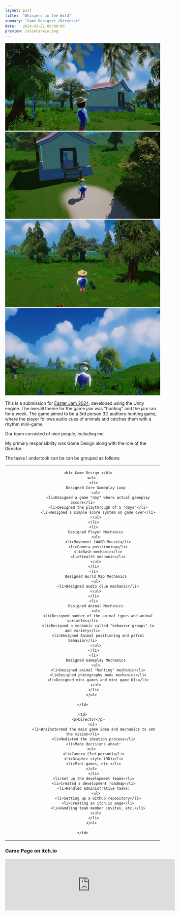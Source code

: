 ```yaml
---
layout: post
title:  "Whispers in the Wild"
summary: "Game Designer /Director"
date:   2024-03-21 00:00:00
preview: /assets/wiw.png
---
```


![Picture 1](/assets/wiw_1.jpg)
![Picture 2](/assets/wiw_2.jpg)
![Picture 3](/assets/wiw_3.jpg)
![Picture 4](/assets/wiw_4.jpg)

This is a submission for [Easter Jam 2024](https://itch.io/jam/easter-jam-2024), developed using the Unity engine. The overall theme for the game jam was "hunting" and the jam ran for a week. The game aimed to be a 3rd person 3D auditory hunting game, where the player follows audio cues of animals and catches them with a rhythm mini-game.

Our team consisted of nine people, including me.

My primary responsibility was Game Design along with the role of the Director.

The tasks I undertook can be can be grouped as follows:

<table>
  <tr class="border-bottom">
    <td  style="text-align:center">
		
		 <h1> Game Design </h1>
			<ul>
			  <li>
				Designed Core Gameplay Loop
				<ul>
				  <li>Designed a game "day" where actual gameplay occurs</li>
				  <li>Designed the playthrough of 5 "days"</li>
				  <li>Designed a simple score system on game over</li>
				</ul>
			  </li>
			  <li>
				Designed Player Mechanics
				<ul>
				  <li>Movement (WASD-Mouse)</li>
				  <li>Camera positioning</li>
				  <li>Dash mechanic</li>
				  <li>Stealth mechanic</li>
				</ul>
			  </li>
			  <li>
				Designed World Map Mechanics
				<ul>
				  <li>Designed audio clue mechanic</li>
				</ul>
			  </li>
			  <li>
				Designed Animal Mechanics
				<ul>
				  <li>Designed number of the animal types and animal variables</li>
				  <li>Designed a mechanic called "behavior groups" to add variety</li>
				  <li>Designed Animal positioning and patrol behavior</li>
				</ul>
			  </li>
			  <li>
				Designed Gameplay Mechanics
				<ul>
				  <li>Designed animal "hunting" mechanic</li>
				  <li>Designed photography mode mechanics</li>
				  <li>Designed mini-games and mini game UIs</li>
				</ul>
			  </li>
			</ul>
		
	</td>
	
    <td>
		 <p>Director</p>
			 <ul>
			  <li>Brainstormed the main game idea and mechanics to set the vision</li>
			  <li>Mediated the ideation process</li>
			  <li>Made decisions about:
			<ul>
			  <li>Camera (3rd person)</li>
			  <li>Graphic style (3D)</li>
			  <li>Mini-games, etc.</li>
			</ul>
			  </li>
			  <li>Set up the development teams</li>
			  <li>Created a development roadmap</li>
			  <li>Handled administrative tasks:
				<ul>
				  <li>Setting up a Github repository</li>
				  <li>Creating an itch.io page</li>
				  <li>Handling team member invites, etc.</li>
				</ul>
			  </li>
			</ul>

	</td>
  </tr>
</table>



### Game Page on itch.io

<iframe frameborder="0" src="https://itch.io/embed/2583046" width="552" height="167"><a href="https://htramu.itch.io/whispersinthewild">Whispers in the Wild</a></iframe>